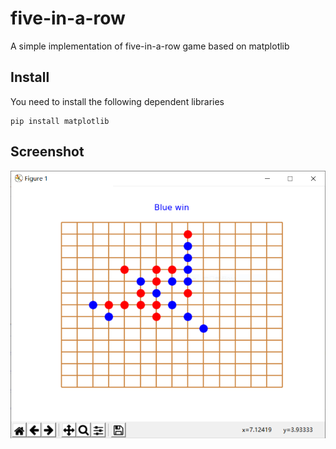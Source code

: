 # five-in-a-row
A simple implementation of five-in-a-row game based on matplotlib
## Install
You need to install the following dependent libraries
```
pip install matplotlib
```
## Screenshot
![run](./five-in-a-row/run.png)